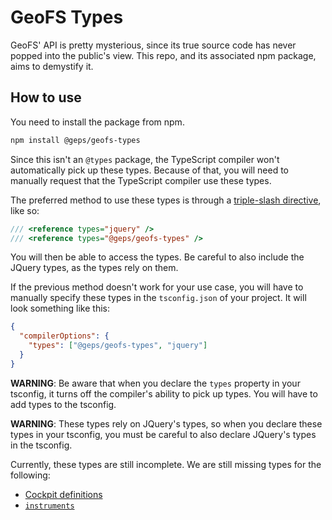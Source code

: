 # GeoFS Types

GeoFS' API is pretty mysterious, since its true source code has never popped into the public's view. This repo, and its associated npm package, aims to demystify it.

## How to use

You need to install the package from npm.

```sh
npm install @geps/geofs-types
```

Since this isn't an `@types` package, the TypeScript compiler won't automatically pick up these types. Because of that, you will need to manually request that the TypeScript compiler use these types.

The preferred method to use these types is through a [triple-slash directive](https://www.typescriptlang.org/docs/handbook/triple-slash-directives.html), like so:

```ts
/// <reference types="jquery" />
/// <reference types="@geps/geofs-types" />
```

You will then be able to access the types. Be careful to also include the JQuery types, as the types rely on them.

If the previous method doesn't work for your use case, you will have to manually specify these types in the `tsconfig.json` of your project. It will look something like this:

```json
{
  "compilerOptions": {
    "types": ["@geps/geofs-types", "jquery"]
  }
}
```

**WARNING**: Be aware that when you declare the `types` property in your tsconfig, it turns off the compiler's ability to pick up types. You will have to add types to the tsconfig.

**WARNING**: These types rely on JQuery's types, so when you declare these types in your tsconfig, you must be careful to also declare JQuery's types in the tsconfig.

Currently, these types are still incomplete. We are still missing types for the following:

- [Cockpit definitions](./typings/geofs/aircraft.d.ts) <!-- line 39 -->
- [`instruments`](./typings/instruments.d.ts)

<!-- ## How to contribute

We accept PRs! Read our [contributing guide](./CONTRIBUTING.md) for more info. -->
